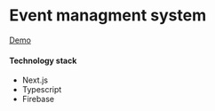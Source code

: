 # Event managment system

[Demo](https://event-managment-next.vercel.app/)

#### Technology stack
- Next.js
- Typescript
- Firebase
